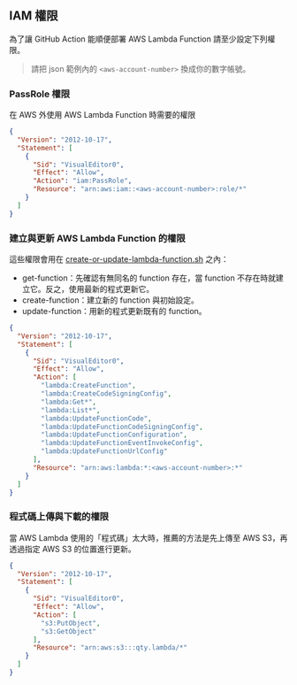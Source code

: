 ## IAM 權限

為了讓 GitHub Action 能順便部署 AWS Lambda Function 請至少設定下列權限。

> 請把 json 範例內的 `<aws-account-number>` 換成你的數字帳號。

### PassRole 權限

在 AWS 外使用 AWS Lambda Function 時需要的權限

```json
{
  "Version": "2012-10-17",
  "Statement": [
    {
      "Sid": "VisualEditor0",
      "Effect": "Allow",
      "Action": "iam:PassRole",
      "Resource": "arn:aws:iam::<aws-account-number>:role/*"
    }
  ]
}
```

### 建立與更新 AWS Lambda Function 的權限

這些權限會用在 [create-or-update-lambda-function.sh](scripts%2Fcreate-or-update-lambda-function.sh) 之內：

* get-function：先確認有無同名的 function 存在，當 function 不存在時就建立它。反之，使用最新的程式更新它。
* create-function：建立新的 function 與初始設定。
* update-function：用新的程式更新既有的 function。

```json
{
  "Version": "2012-10-17",
  "Statement": [
    {
      "Sid": "VisualEditor0",
      "Effect": "Allow",
      "Action": [
        "lambda:CreateFunction",
        "lambda:CreateCodeSigningConfig",
        "lambda:Get*",
        "lambda:List*",
        "lambda:UpdateFunctionCode",
        "lambda:UpdateFunctionCodeSigningConfig",
        "lambda:UpdateFunctionConfiguration",
        "lambda:UpdateFunctionEventInvokeConfig",
        "lambda:UpdateFunctionUrlConfig"
      ],
      "Resource": "arn:aws:lambda:*:<aws-account-number>:*"
    }
  ]
}
```

### 程式碼上傳與下載的權限

當 AWS Lambda 使用的「程式碼」太大時，推薦的方法是先上傳至 AWS S3，再透過指定 AWS S3 的位置進行更新。

```json
{
  "Version": "2012-10-17",
  "Statement": [
    {
      "Sid": "VisualEditor0",
      "Effect": "Allow",
      "Action": [
        "s3:PutObject",
        "s3:GetObject"
      ],
      "Resource": "arn:aws:s3:::qty.lambda/*"
    }
  ]
}
```
